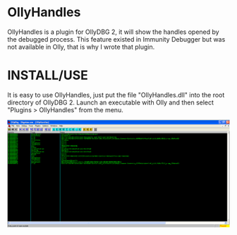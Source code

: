 OllyHandles
===========

OllyHandles is a plugin for OllyDBG 2, it will show the handles opened by the debugged process. This feature existed in Immunity Debugger but was not available in Olly, that is why I wrote that plugin.

INSTALL/USE
===========

It is easy to use OllyHandles, just put the file "OllyHandles.dll" into the root directory of OllyDBG 2.
Launch an executable with Olly and then select "Plugins > OllyHandles" from the menu.

![OllyHandles screenshot](screenshot.png?raw=true)
